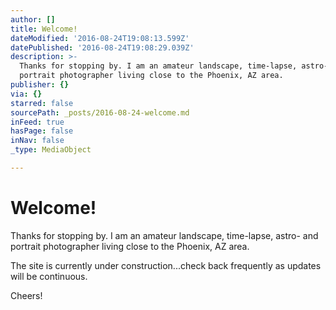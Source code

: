 ```yaml
---
author: []
title: Welcome!
dateModified: '2016-08-24T19:08:13.599Z'
datePublished: '2016-08-24T19:08:29.039Z'
description: >-
  Thanks for stopping by. I am an amateur landscape, time-lapse, astro- and
  portrait photographer living close to the Phoenix, AZ area.
publisher: {}
via: {}
starred: false
sourcePath: _posts/2016-08-24-welcome.md
inFeed: true
hasPage: false
inNav: false
_type: MediaObject

---
```

# Welcome!

Thanks for stopping by. I am an amateur landscape, time-lapse, astro- and portrait photographer living close to the Phoenix, AZ area.

The site is currently under construction...check back frequently as updates will be continuous. 

Cheers!